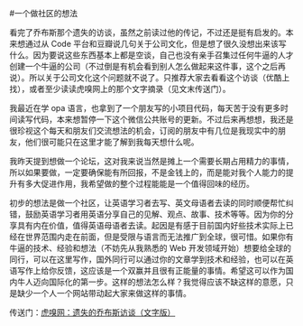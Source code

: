 #一个做社区的想法

<!-- description: 帮助中国牛人向外输出价值观 -->
<!-- date: 2013-05-15 -->

看完了乔布斯那个遗失的访谈，虽然之前读过他的传记，不过还是挺有启发的。本来想通过从 Code 平台和豆瓣说几句关于公司文化，但是想了很久没想出来该写什么。因为要说这些东西基本上都是空谈，自己也没有亲手召集过任何牛逼的人才创建一个牛逼的公司（不过倒是有机会看到别人怎么做起来这件事，这个之后再说）。所以关于公司文化这个问题就不说了。只推荐大家去看看这个访谈（优酷上找），或者至少读读虎嗅网上的那个文字摘录（见文末传送门）。

我最近在学 opa 语言，也拿到了一个朋友写的小项目代码，每天苦于没有更多时间读写代码，本来想暂停一下这个微信公共账号的更新。不过后来再想想，我还是很珍视这个每天和朋友们交流想法的机会，订阅的朋友中有几位是我现实中的朋友，他们很可能只在这里才能了解到我每天想什么呢。

我昨天提到想做一个论坛，这对我来说当然是摊上一个需要长期占用精力的事情，所以如果要做，一定要确保能有所回报，不是金钱上的，而是能对我个人能力的提升有多大促进作用，我希望做的整个过程能能是一个值得回味的经历。

初步的想法是做一个社区，让英语学习者去写、英文母语者去读的同时顺便帮忙纠错，鼓励英语学习者用英语分享自己的见解、观点、故事、技术等等。因为你的分享具有内在价值，值得英语母语者去读。起因是有感于目前国内好些技术实际上已经在世界范围内走在前面，但是受限与语言而无法推广到全球，很可惜。如果你有牛逼的技术、经验和想法（不妨先从我熟悉的 Web 开发领域开始）想要给全球的同行，可以在这里写作，国外同行可以通过你的文章学到技术和经验，也可以在英语写作上给你反馈，这应该是一个双赢并且很有正能量的事情。希望这可以作为国内牛人迈向国际化的第一步。这样的想法怎么样？我觉得应该不缺这样的意愿，只是缺少一个人一个网站带动起大家来做这样的事情。

传送门：[虎嗅网：遗失的乔布斯访谈（文字版）](http://www.huxiu.com/article/14067/1.html)